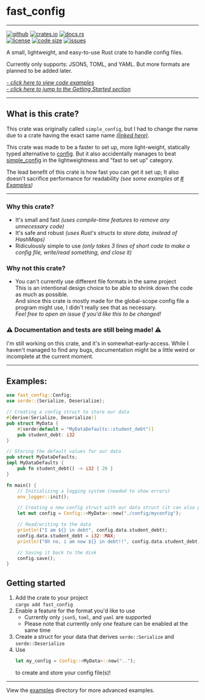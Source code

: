fast_config
=============
---

[<img alt="github" src="https://img.shields.io/badge/github-fast_config-lightgray.svg?logo=github&style=for-the-badge"/>](https://github.com/FlooferLand/fast_config)
[<img alt="crates.io" src="https://img.shields.io/crates/v/fast_config?logo=rust&style=for-the-badge"/>](https://crates.io/crates/fast_config)
[<img alt="docs.rs" src="https://img.shields.io/badge/docs.rs-fast_config-lightgray.svg?logo=rust&style=for-the-badge"/>](https://docs.rs/fast_config)
<br style="display: block; margin: 0 0; content: '---'" />
[<img alt="license" src="https://img.shields.io/github/license/FlooferLand/fast_config?style=flat"/>](https://github.com/FlooferLand/fast_config/blob/main/LICENSE)
[<img alt="code size" src="https://img.shields.io/github/languages/code-size/FlooferLand/fast_config?style=flat"/>](https://www.youtube.com/watch?v=dQw4w9WgXcQ)
[<img alt="issues" src="https://img.shields.io/github/issues/FlooferLand/fast_config?label=open%20issues&style=flat"/>](https://github.com/FlooferLand/fast_config/issues)

A small, lightweight, and easy-to-use Rust crate to handle config files.

Currently only supports: JSON5, TOML, and YAML.
But more formats are planned to be added later.

*[- click here to view code examples](#examples)*
<br style="display: block; margin: 0 0; content: '---'" />
*[- click here to jump to the Getting Started section](#getting-started)*

---

## What is this crate?
This crate was originally called `simple_config`, but I had to change
the name due to a crate having the exact same name [*(linked here)*](https://crates.io/crates/simple_config).

This crate was made to be a faster to set up, more light-weight, statically typed alternative to [config](https://crates.io/crates/config).
But it also accidentally manages to beat [simple_config](https://crates.io/crates/simple_config) in the lightweightness and "fast to set up" category.

The lead benefit of this crate is how fast you can get it set up;
It also doesn't sacrifice performance for readability *(see some examples at [# Examples](#examples))*

---

### Why this crate?
- It's small and fast *(uses compile-time features to remove any unnecessary code)*
- It's safe and robust *(uses Rust's structs to store data, instead of HashMaps)*
- Ridiculously simple to use *(only takes 3 lines of short code to make a config file, write/read something, and close it)*

### Why not this crate?
- You can't currently use different file formats in the same project <br/>
This is an intentional design choice to be able to
shrink down the code as much as possible. <br/>
And since this crate is mostly made for the global-scope config file a program might use,
I didn't really see that as necessary. <br/>
*Feel free to open an issue if you'd like this to be changed!*

### ⚠ Documentation and tests are still being made! ⚠
I'm still working on this crate, and it's in somewhat-early-access.
While I haven't managed to find any bugs, documentation might be a little weird or incomplete at the current moment.

---

## Examples:
```rust
use fast_config::Config;
use serde::{Serialize, Deserialize};

// Creating a config struct to store our data
#[derive(Serialize, Deserialize)]
pub struct MyData {
    #[serde(default = "MyDataDefaults::student_debt")]
    pub student_debt: i32
}

// Storing the default values for our data
pub struct MyDataDefaults;
impl MyDataDefaults {
    pub fn student_debt() -> i32 { 20 }
}

fn main() {
    // Initializing a logging system (needed to show errors)
    env_logger::init();

    // Creating a new config struct with our data struct (it can also guess the file extension)
    let mut config = Config::<MyData>::new("./config/myconfig");

    // Read/writing to the data
    println!("I am ${} in debt", config.data.student_debt);
    config.data.student_debt = i32::MAX;
    println!("Oh no, i am now ${} in debt!!", config.data.student_debt);

    // Saving it back to the disk
    config.save();
}
```

## Getting started

1. Add the crate to your project <br/> `cargo add fast_config`
2. Enable a feature for the format you'd like to use <br/>
   - Currently only `json5`, `toml`, and `yaml` are supported <br/>
   - Please note that currently only *one* feature can be enabled at the same time
3. Create a struct for your data that derives `serde::Serialize` and `serde::Deserialize`
4. Use
   ```rust
   let my_config = Config::<MyData>::new("..");
   ```
   to create and store your config file(s)!

---

View the [examples](./examples) directory for more advanced examples.
